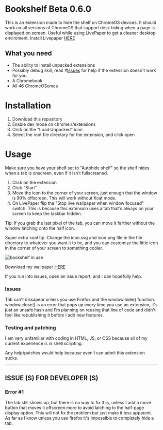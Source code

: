 # Bookshelf Beta 0.6.0
This is an extension made to hide the shelf on ChromeOS devices. It should work on all versions of ChromeOS that support desk hiding when a page is displayed on screen.
Useful while using LivePaper to get a cleaner desktop enviroment.
Install Livepaper [HERE](https://github.com/supechicken/ChromeOS-LivePaper)

## What you need
- The ability to install unpacked extensions
- Possibly debug skill, read #[Issues](https://github.com/grumpyman12601/bookshelf#issues) for help if the extension doesn't work for you.
- A Chromebook
- All 46 ChromeOSomes

# Installation
1. Download this repository
2. Enable dev mode on chrome://extensions
3. Click on the "Load Unpacked" icon
4. Select the root file directory for the extension, and click open

# Usage
Make sure you have your shelf set to "Autohide shelf" so the shelf hides when a tab is onscreen, even if it isn't fullscreened.
1. Click on the extension
2. Click "Start"
3. Move the icon to the corner of your screen, just enough that the window is 90% offscreen. This will work without float mode.
4. On LivePaper flip the "Stop live wallpaper when window focused" switch. This is because this extension uses a tab that's always on your screen to keep the taskbar hidden.

Tip: If you grab the last pixel of the tab, you can move it farther without the window latching onto the half icon.

Super extra cool tip: Change the icon.svg and icon.png file in the file directory to whatever you want it to be, and you can customize the little icon in the corner of your screen to something cooler.

![bookshelf in use](https://github.com/grumpyman12601/bookshelf/assets/101584530/b001ab54-f868-4738-8ced-e87a7a362919)

Download my wallpaper [HERE](https://www.artstation.com/artwork/GXwZgz)

If you run into issues, open an issue report, and I can hopefully help.

### Issues
Tab can't dissapear unless you use Firefox and the window.hide() function.
window.close() is an error that pops up every time you use an extension, it's just an unsafe hash and I'm planning on reusing that line of code and didn't feel like republishing it before I add new features.

### Testing and patching
I am very unfamiliar with coding in HTML, JS, or CSS because all of my current experience is in shell scripting.

Any help/patches would help because even I can admit this extension sucks.

-------------------------------------------------------------------------------------------------------------------------------------------------------------------------------------
## ISSUE (S) FOR DEVELOPER (S)
### Error #1
The tab still shows up, but there is no way to fix this, unless I add a move button that moves it offscreen more to avoid latching to the half-page display option. This will not fix the problem but just make it less apparent. As far as I know unless you use firefox it's impossible to completely hide a tab.
